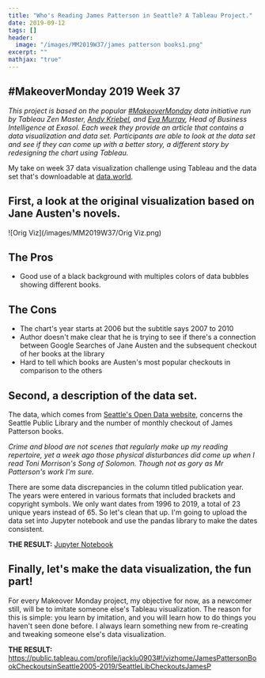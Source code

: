 ```yaml
---
title: "Who's Reading James Patterson in Seattle? A Tableau Project."
date: 2019-09-12
tags: []
header:
  image: "/images/MM2019W37/james patterson books1.png"
excerpt: ""
mathjax: "true"
---
```


##  #MakeoverMonday 2019 Week 37
*This project is based on the popular [#MakeoverMonday](https://twitter.com/hashtag/MakeoverMonday?src=hashtag_click&pf=on) data initiative run by Tableau Zen Master, [Andy Kriebel](http://www.makeovermonday.co.uk/), and [Eva Murray](https://trimydata.com/), Head of Business Intelligence at Exasol. Each week they provide an article that contains a data visualization and data set. Participants are able to look at the data set and see if they can come up with a better story, a different story by redesigning the chart using Tableau.*

My take on week 37 data visualization challenge using Tableau and the data set that's downloadable at [data.world](https://data.world/makeovermonday/2019w37).

## First, a look at the original visualization based on Jane Austen's novels.

![Orig Viz](/images/MM2019W37/Orig Viz.png)

The Pros
---
+ Good use of a black background with multiples colors of data bubbles showing different books.

The Cons
---
+ The chart's year starts at 2006 but the subtitle says 2007 to 2010
+ Author doesn't make clear that he is trying to see if there's a connection between Google Searches of Jane Austen and the subsequent checkout of her books at the library
+ Hard to tell which books are Austen's most popular checkouts in comparison to the others

## Second, a description of the data set.

The data, which comes from [Seattle's Open Data website](https://data.seattle.gov/Community/Checkouts-by-Title/tmmm-ytt6/data), concerns the Seattle Public Library and the number of monthly checkout of James Patterson books.

*Crime and blood are not scenes that regularly make up my reading repertoire, yet a week ago those physical disturbances did come up when I read Toni Morrison's Song of Solomon. Though not as gory as Mr Patterson's work I'm sure.*

There are some data discrepancies in the column titled publication year. The years were entered in various formats that included brackets and copyright symbols. We only want dates from 1996 to 2019, a total of 23 unique years instead of 65. So let's clean that up. I'm going to upload the data set into Jupyter notebook and use the pandas library to make the dates consistent.

**THE RESULT:** [Jupyter Notebook](https://github.com/mrjacklu/MakeoverMonday/blob/master/2019W37_%20James%20Patterson%20Books.ipynb)

## Finally, let's make the data visualization, the fun part!

For every Makeover Monday project, my objective for now, as a newcomer still, will be to imitate someone else's Tableau visualization. The reason for this is simple: you learn by imitation, and you will learn how to do things you haven't seen done before. I always learn something new from re-creating and tweaking someone else's data visualization.

**THE RESULT:** https://public.tableau.com/profile/jacklu0903#!/vizhome/JamesPattersonBookCheckoutsinSeattle2005-2019/SeattleLibCheckoutsJamesP
